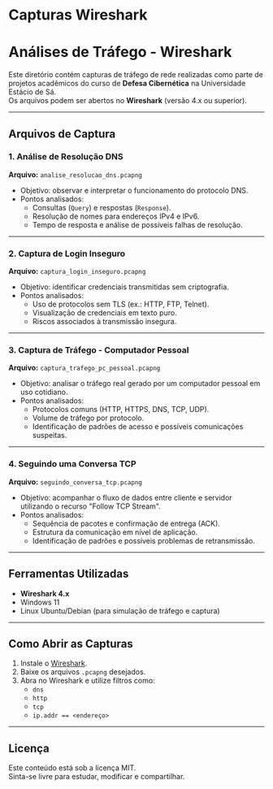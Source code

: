# Capturas Wireshark
#  Análises de Tráfego - Wireshark

Este diretório contém capturas de tráfego de rede realizadas como parte de projetos acadêmicos do curso de **Defesa Cibernética** na Universidade Estácio de Sá.  
Os arquivos podem ser abertos no **Wireshark** (versão 4.x ou superior).

---

##  Arquivos de Captura

### 1. Análise de Resolução DNS
**Arquivo:** `analise_resolucao_dns.pcapng`  
- Objetivo: observar e interpretar o funcionamento do protocolo DNS.  
- Pontos analisados:
  - Consultas (`Query`) e respostas (`Response`).
  - Resolução de nomes para endereços IPv4 e IPv6.
  - Tempo de resposta e análise de possíveis falhas de resolução.

---

### 2. Captura de Login Inseguro
**Arquivo:** `captura_login_inseguro.pcapng`  
- Objetivo: identificar credenciais transmitidas sem criptografia.  
- Pontos analisados:
  - Uso de protocolos sem TLS (ex.: HTTP, FTP, Telnet).
  - Visualização de credenciais em texto puro.
  - Riscos associados à transmissão insegura.

---

### 3. Captura de Tráfego - Computador Pessoal
**Arquivo:** `captura_trafego_pc_pessoal.pcapng`  
- Objetivo: analisar o tráfego real gerado por um computador pessoal em uso cotidiano.  
- Pontos analisados:
  - Protocolos comuns (HTTP, HTTPS, DNS, TCP, UDP).
  - Volume de tráfego por protocolo.
  - Identificação de padrões de acesso e possíveis comunicações suspeitas.

---

### 4. Seguindo uma Conversa TCP
**Arquivo:** `seguindo_conversa_tcp.pcapng`  
- Objetivo: acompanhar o fluxo de dados entre cliente e servidor utilizando o recurso "Follow TCP Stream".  
- Pontos analisados:
  - Sequência de pacotes e confirmação de entrega (ACK).
  - Estrutura da comunicação em nível de aplicação.
  - Identificação de padrões e possíveis problemas de retransmissão.

---

##  Ferramentas Utilizadas
- **Wireshark 4.x**
- Windows 11
- Linux Ubuntu/Debian (para simulação de tráfego e captura)

---

##  Como Abrir as Capturas
1. Instale o [Wireshark](https://www.wireshark.org/download.html).
2. Baixe os arquivos `.pcapng` desejados.
3. Abra no Wireshark e utilize filtros como:
   - `dns`
   - `http`
   - `tcp`
   - `ip.addr == <endereço>`

---

##  Licença
Este conteúdo está sob a licença MIT.  
Sinta-se livre para estudar, modificar e compartilhar.
